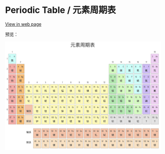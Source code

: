 # Periodic Table / 元素周期表

[View in web page](https://periodic-table.itranswarp.com)

预览：

![image](https://github.com/michaelliao/PeriodicTable/raw/master/periodic_table.png)
